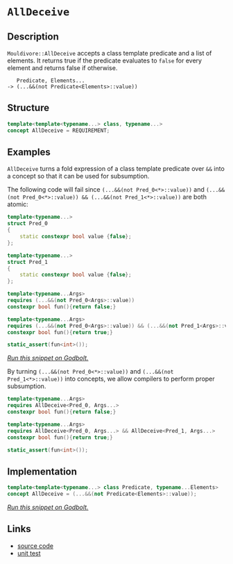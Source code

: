<!-- Copyright 2024 Feng Mofan
SPDX-License-Identifier: Apache-2.0 -->

# `AllDeceive`

## Description

`Mouldivore::AllDeceive` accepts a class template predicate and a list of elements.
It returns true if the predicate evaluates to `false` for every element and returns false if otherwise.

<pre><code>   Predicate, Elements...
-> (...&&(not Predicate&lt;Elements&gt;::value))</code></pre>

## Structure

```C++
template<template<typename...> class, typename...>
concept AllDeceive = REQUIREMENT;
```

## Examples

`AllDeceive` turns a fold expression of a class template predicate over `&&` into a concept so that it can be used for subsumption.

The following code will fail since `(...&&(not Pred_0<*>::value))` and `(...&&(not Pred_0<*>::value)) && (...&&(not Pred_1<*>::value))` are both atomic:

```C++
template<typename...>
struct Pred_0
{
    static constexpr bool value {false};
};

template<typename...>
struct Pred_1
{
    static constexpr bool value {false};
};

template<typename...Args>
requires (...&&(not Pred_0<Args>::value))
constexpr bool fun(){return false;}

template<typename...Args>
requires (...&&(not Pred_0<Args>::value)) && (...&&(not Pred_1<Args>::value))
constexpr bool fun(){return true;}

static_assert(fun<int>());
```

[*Run this snippet on Godbolt.*](https://godbolt.org/#z:OYLghAFBqd5QCxAYwPYBMCmBRdBLAF1QCcAaPECAMzwBtMA7AQwFtMQByARg9KtQYEAysib0QXACx8BBAKoBnTAAUAHpwAMvAFYTStJg1DIApACYAQuYukl9ZATwDKjdAGFUtAK4sGIMwDspK4AMngMmAByPgBGmMT%2BXKQADqgKhE4MHt6%2B/kGp6Y4CYRHRLHEJZkl2mA6ZQgRMxATZPn6Btpj2RQwNTQQlUbHxibaNza25HQrjA%2BFD5SNVAJS2qF7EyOwcBJgsyQa7JgDMbgQAnsmMrJgAdPcn2CYaAIIzxF4OANTKxJjoAH0NM8XiYAlZXl8oV8ZkxHMgvmgGDNMKpksQvjFUJ4vgA3MReTBfMEWKhiJRggAiJwhoIC1OOtJBu32h0wJzOl2ubHut0eIPenwIPz%2BgK4IJJIOhMMa8MRAhRaIxWJx%2BO8RJJZNoFPpNIlusZEteLIOcPZpwuV2YPPuL2IwAU/NefwAjl48H8FF8ILzzAA2f0QBioYW/f5Ajl2h2PEAgNWE5bLEFIxXozHY2hfKheBgQJPgv4EDYMLPk81WXWvZl7U1HC1c613W32x3HJ7OzBuj2YL0%2Bh5mAMDoMhkXh4GnKOt7Cx%2BOYRPEgf%2B72%2BxdD4Oh0UA8UTlsxuMEudJ14p3ZK9M47O5/MWQvFr4ED7lqlGt6yvDIAFMBRKZrUHMc8ICEePMk0ZDhVloTgAFZeD8DgtFIVBODcaxrBhdZNg1Mxjh4UgCE0cDVgAaxAKC/VuAAOP0pCggI/UkABOY46Ow/ROEkXgWAkDQNFIOCEKQjheAUEBePw%2BDwNIOBYBgRAQHWAhki8AhyEoNB9joeJIhuThVCogBaeivmAZAESkW4zF4f5CBIPB0D0fhBBEMR2CkGRBEUFR1Ak0hdCSAB3YgmGSTgeAg6DYIIxDOAAeWUpThVQKgvj0v1DMkYzTK%2BcyzG9DwNPoDFzBw5ZeHErRVggJB1OSTSyAoCAarqkBgCkMw%2BDoXZiBEiAYiimJwiac5Qt4AbmGIc4YpibRanE3D1LYQQYoYWhhp8rAYi8YA3DEbURtILAWEMYBxHW7s6lxHsotRWplO2XDAK6KLaDwGIgomjwsCih88C47heEu4gsSUSk9mOl6jAI1YqAMB0ADU8EwfyYqtfbHOEURxDc9HPLUKK/P0Y6UFQyx9FekTIFWVBkh6ESOH0mZ0BOSlTEsawzAEwHiDsq7Kc6bpMhcBh3E8No9FCeYygqPQCgyARJj8JJZZ6QYpZGaoulm%2BpZgVvQajqAQ%2BmaVXhgSaoddF3Jzf6E3FjN1YFAwrYJHCjgYL4qLBJSgyjJMszJAs71cBsorsK4Uq8Kh1YEEwJgsASPNSBIyRjluJiAkkDRJDMSQ/R4siGLYjgONILicNuai/QohiKK4P0oMkLgoKYv0PZ8wThNEyOJMq2Sqvk%2BLlNUxrUAKrSdI4JoWFxAJ9KYREDCMbKGNuLhbgQ6yiG5%2ByknR5ysekHGlDxnzdHawLgpG133f43hBLixTlK%2BJKvinme54X47l9X9e8tH2rCoLmOGYCO5VJL9yaoVYekCRhv1nsgRerUGJcF4jQWgXUep9R8mNIa%2B0cETSmjNBw%2B0FqMAIMtVaUUNpbR2rQPa/0DpgyMKdBC%2BA/gXSuj5G6yA7r7UepBHyL03pDU%2BtsBCP0/q4UBsDTAoMjrMPCKAHufBYYKARkjFGjA0ayH3q5Q%2BshcbeQQmfQmkNWZWFJkIimidqa004AzAgTNjgsxJhYDmd8uY82sQ7TWBs/AQFcLrJIEtSimxlmkOWWRLaKxSBElWkswkawFobC2OQYn6x6EbOYoS7Z61SWLa2xsEm5PDmsDYztSkCJvp7Tgr9iDT1nvPBBX8uArzXhoIO%2BAt5APDmVKOpAY5xxGInARJcy4ryzgEZuAQAjHGzrnRubcBKcE7mJKGUk%2B5IAUglaB/86raTYJwKeRkWAKFxAiXErTbhshmFZLptkd7uQxi5CQ%2BiPLHyMToEAxxSAXxCv9a%2BkV26xUHolZKxyMqnPOXiK5NzhQQHygA%2BIQDjigPWRAvZUCGowISOc5IyQASXIYgCOFn56n0Q6ug%2BImD%2BqDQmngulk1pqzRIaPRa5CVprVYZgTa21dp01wodcGYjeBsK1pdOmG9VC3V2HwwQT1BGvXeucUR31uaSIBvEGRcjwaKPWTDJg8NEbI1RgwvemM9FPMMfjb5pjjCuLJjEbxiEaaZDpgAekZsTNmlh3GIU8VgZ1GTBYBOFkE4IwtbbSyVnEzI4blaZCjerfmWsUn9HDcGtNRScnRrGOm6JeSbbFOjQ7J2rlAVLLvrUiFXwoUXNhWaGYnSQ49LRT3aOsd46UFdmM/wK9jjHCglBLOKCNADrohRSt0UhK2C7mAxMScQAp1XscCiDdsLDr9NhOiRdjhAuWTO%2BdrtLJTo7t3CqqxAbpGcJIIAA%3D)

By turning `(...&&(not Pred_0<*>::value))` and `(...&&(not Pred_1<*>::value))` into concepts, we allow compilers to perform proper subsumption.

```C++
template<typename...Args>
requires AllDeceive<Pred_0, Args...>
constexpr bool fun(){return false;}

template<typename...Args>
requires AllDeceive<Pred_0, Args...> && AllDeceive<Pred_1, Args...>
constexpr bool fun(){return true;}

static_assert(fun<int>());
```

## Implementation

```C++
template<template<typename...> class Predicate, typename...Elements>
concept AllDeceive = (...&&(not Predicate<Elements>::value));
```

[*Run this snippet on Godbolt.*](https://godbolt.org/#z:OYLghAFBqd5QCxAYwPYBMCmBRdBLAF1QCcAaPECAMzwBtMA7AQwFtMQByARg9KtQYEAysib0QXACx8BBAKoBnTAAUAHpwAMvAFYTStJg1DIApACYAQuYukl9ZATwDKjdAGFUtAK4sGIMwDspK4AMngMmAByPgBGmMT%2BABykAA6oCoRODB7evv5BaRmOAmER0SxxCWbJdpgOWUIETMQEOT5%2BgbaY9sUMjc0EpVGx8Um2TS1teZ0KE4PhwxWj1QCUtqhexMjsHASYLCkGeyYAzG57B0eYp%2BcAnimMrJgAdK%2Bn2ADUyAYKCh/KxEw%2BFEe1IHwI90ebFez2w9DYggU7xMGgAgmgGNsUgQPqjaLQACJ1TB4ABumA%2BpwJHwgMPMADYGRAGKgcQCgXgQdcznD9owCEiTtgQCBSWIvJgVitTlY0SjUQB6ABUKtVavVCvlytVHwAKphZn81Zq0dr1eaVSbUfKLocmMczhCHsxoW8hfLZsQvA5/oD0AB9DTykwBWWoj4Rj6ze2cr4CWaYVQpYgfGKoTwfMXeCkhixUMRKEMEmXBgLFk5hm37O0Ou7Op5091oz3etl%2B/1cUthyNRpqOZBxhgJpMptMZrMSymh/O0Qtlkty%2BcV4No21XG5OqEvV6o4jAQXYeWAgCOXjwgL%2BeMJxLJ3Lc7IDGjBu/3jcPaIxw%2BTqfTtA%2BVC8BgIGlUNAQITYGH/AtuSsec5VXat10dSEXW3Z4XwPI9MFPc8DVxfEiW2W8bgfQNnz3BQ30pMxGRo/DryI8kSPbLhyNfN133ReM9hHH8MwAoCQIsMCIPBL0YKLFdUWjft/SYX54gIahAJucICHeYDpWXNEODWWhOAAVl4PwOC0UhUE4NxrGsKMNi2HMzBOHhSAITRdLWABrEADMkZ4NEkLgAhODQDI0Gj6WqZJ9I4SReBYCQNCfEyzIsjheAUEAn1c0zdNIOBYBgRAQA2AgUi8AhyEoNADjoeJIieThVESekAFp6UkD5gGQAcpGeMxeA5IhiDwdA9H4QQRDEdgpBkQRFBUdQctIXRWIAd2IJgUk4Hg9MM4y3PMzgAHlyrKnFUCoD4mta9rOu6j5erMGkPBq%2BgU3MJyVl4bKtDWCAkGqlJarICgIEB4GQGAKQzD4Og9mIDKIBiA6YnCZpbm23hUeYYhbiOmJtDqbLnOqhECCOhhaAxpasBiLxgDcMRZ0x0gsBYQxgHEGncPqckMqWxM6nKnZnLU7oDtoPAYg23GPCwA6CGG%2BLuF4cliDTJQiXZoxJaMNy1ioAx9wANTwTBVqO50WfG4RRHEGabfmtQDpW/QOZQazLH0KWMsgNZUGxLJ%2BZa2Z0CpUxLGsMwUrV4asF94Cuh6LIXAYdxPHaPRQgWcpKj0QpMgEKY/FYgveiGXPRlY2p6gEfpJgzvJq%2B6ImGjmCuRgSau5mLvRoxaDuli7tYFDs7YJF2jgjNIZLeFSq7mrajqup63ynogXBCBIajPu%2B/W1gQTAmCwBJE68yQTmeABOE4AkkfyzEkelEoM%2Bkr/0ThYtIeKnOeekuHpIkK%2BiQAE%2BS4AZG%2B9IZ4HVSulTKLl9Z5UKv9Yqp1yqVTBqgV6dUGocGaCwUkAQWpMC%2BAYIwD0r7PC4H5Aa%2BAhojTGrISa9tpCOyUM7JaugYbrU2pjSe09Z6HQ4CdUq5UPgXQ%2BPgwhxDSEcwoVQvyz0sFAzejvMwX0EE5T%2BgDZRwMMHgzeiAKRRDvgcy4FfLgT4aC0HhojZGS1sboxZo43G%2BNCYOBZqTfkFMqYHVpvTRm%2BJ%2BbOTZhzLmZl8CAl5gaA6gtkDCxZmLaKZlJbS3RnLHYZlFZ4GVs5NWGtMBazCeEUAWi%2BBGwUKbc2ltGDWyYXbaarDZBO0WmZLhbs9YRysF7VJCd/aB3jJwEOBAw4nAJF0qOMd4hxxiX7JOrdnAQFcL3Vi2cyid3zukQu2RG4l1SFs8uOcNnN2TnXHuuy%2B4t1rn0duRyh593ObkPZ/d5jrPuVwEeY9pr8P2kteexiZGmPIeYhRGgaSbyGjvD5e8tEHyPifSgk8v4/0of5AIECAhBUkI/dqrFBGwNsPAn6uV8pFRKmdfRui3r1TYJwfBt0WAKFJAOUkIKrizFoVvOOjCJoNIkE0ua7DWk6BACcUgPCtoqx%2BdAv5x00HnUuvSjqjLmWZjZfaA0OIIAvRUfEHeJwNHEu0SgKl8RKXYISMylIKR/Ssqvv6dlBA5LEBYO1WGNj4h2JRmjXGzifV4wJkTTxWCyY%2BOphEzAdMGZM2CbwUJOtMlxp5o4PmsTVBCz2IkwQ4slqpJlrcDJCslYs3yekQp%2Bxil6zKYbJgJszYWytirWatspr8ubS0l2oqOnGE9jYXp8B%2Bm9H5gqUOHtI6WGjnPWOI1ZmJxrr0VO6cnlZzToPPOpcDlZBWfsooWQ11V3mdc%2BurQLknIWTcgY%2B6u7jAGNul5V6J7rE2OPD5H8p6/JSpwSRLqGVMpZeqvYsxwV0O3h9aFmjfpwuPqMRO0VkX%2BEoScE4BlQoBUSkhgIgCZWfrSoSrK%2B9SDnwMtfAyiQaJX0kFfIKt8uBiuiicD9c9OAwsg2%2B/q2GmO4aNWsNWGRnCSCAA%3D)

## Links

- [source code](../../../../conceptrodon/mouldivore/concepts/all_deceive.hpp)
- [unit test](../../../../tests/unit/concepts/mouldivore/all_deceive.test.hpp)
